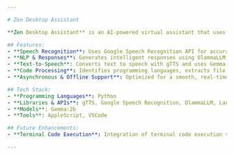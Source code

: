 ```yaml
---

# Zen Desktop Assistant

**Zen Desktop Assistant** is an AI-powered virtual assistant that uses advanced natural language processing to interact with users in real-time. It listens to spoken commands, processes them asynchronously using **OlammaLLM** and **Langchain**, and responds with natural, human-like speech. Zen is optimized for low-end devices, utilizing the **Gemma:2b** model for offline text-to-speech on devices with 8GB of RAM, such as the **Mac M1 (8GB)**.

## Features:
- **Speech Recognition**: Uses Google Speech Recognition API for accurate voice command detection.
- **NLP & Responses**: Generates intelligent responses using OlammaLLM and Langchain for efficient natural language processing.
- **Text-to-Speech**: Converts text to speech with gTTS and uses Gemma:2b for offline TTS, optimized for low-RAM environments.
- **Code Processing**: Identifies programming languages, extracts file extensions, formats code, creates temporary source code files, and opens them in VSCode using AppleScript for seamless switching between terminal and editor.
- **Asynchronous & Offline Support**: Optimized for a smooth, real-time conversation flow with support for offline task handling.

## Tech Stack:
- **Programming Languages**: Python
- **Libraries & APIs**: gTTS, Google Speech Recognition, OlammaLLM, Langchain, Pydub, SimpleAudio
- **Models**: Gemma:2b
- **Tools**: AppleScript, VSCode

## Future Enhancements:
- **Terminal Code Execution**: Integration of terminal code execution via Python and AppleScript.

---
```

